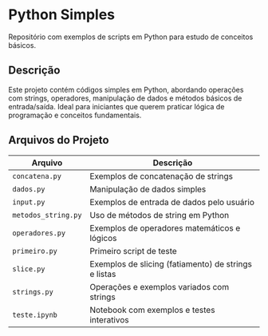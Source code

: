 # Python Simples

Repositório com exemplos de scripts em Python para estudo de conceitos básicos.

## Descrição
Este projeto contém códigos simples em Python, abordando operações com strings, operadores, manipulação de dados e métodos básicos de entrada/saída. Ideal para iniciantes que querem praticar lógica de programação e conceitos fundamentais.

## Arquivos do Projeto

| Arquivo               | Descrição                                      |
|-----------------------|-----------------------------------------------|
| `concatena.py`        | Exemplos de concatenação de strings           |
| `dados.py`            | Manipulação de dados simples                  |
| `input.py`            | Exemplos de entrada de dados pelo usuário    |
| `metodos_string.py`   | Uso de métodos de string em Python            |
| `operadores.py`       | Exemplos de operadores matemáticos e lógicos |
| `primeiro.py`         | Primeiro script de teste                       |
| `slice.py`            | Exemplos de slicing (fatiamento) de strings e listas |
| `strings.py`          | Operações e exemplos variados com strings    |
| `teste.ipynb`         | Notebook com exemplos e testes interativos    |


